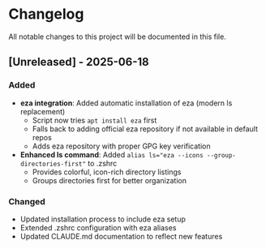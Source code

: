# Changelog

All notable changes to this project will be documented in this file.

## [Unreleased] - 2025-06-18

### Added
- **eza integration**: Added automatic installation of eza (modern ls replacement)
  - Script now tries `apt install eza` first
  - Falls back to adding official eza repository if not available in default repos
  - Adds eza repository with proper GPG key verification
- **Enhanced ls command**: Added `alias ls="eza --icons --group-directories-first"` to .zshrc
  - Provides colorful, icon-rich directory listings
  - Groups directories first for better organization

### Changed
- Updated installation process to include eza setup
- Extended .zshrc configuration with eza aliases
- Updated CLAUDE.md documentation to reflect new features